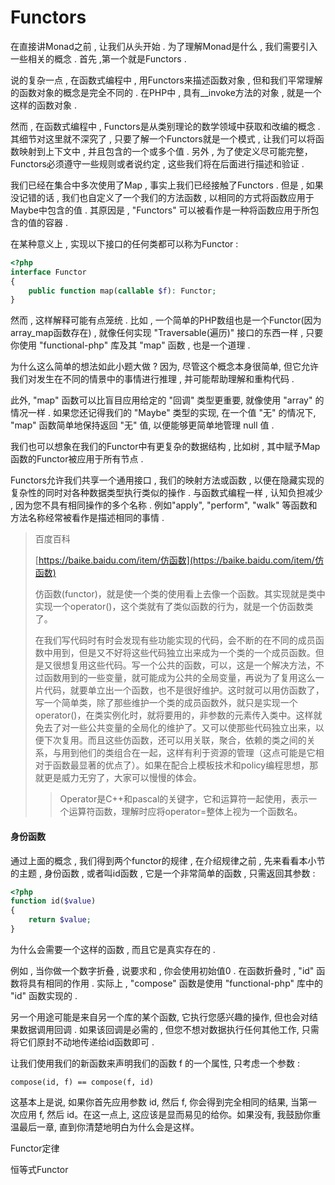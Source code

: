 # Functors

在直接讲Monad之前 , 让我们从头开始 . 为了理解Monad是什么 , 我们需要引入一些相关的概念 . 首先 ,第一个就是Functors .

说的复杂一点 , 在函数式编程中 , 用Functors来描述函数对象 , 但和我们平常理解的函数对象的概念是完全不同的 . 在PHP中 , 具有\_\_invoke方法的对象 , 就是一个这样的函数对象 .

然而 , 在函数式编程中 , Functors是从类别理论的数学领域中获取和改编的概念 . 其细节对这里就不深究了 , 只要了解一个Functors就是一个模式 , 让我们可以将函数映射到上下文中 , 并且包含的一个或多个值 . 另外 , 为了使定义尽可能完整，Functors必须遵守一些规则或者说约定 , 这些我们将在后面进行描述和验证 .

我们已经在集合中多次使用了Map , 事实上我们已经接触了Functors . 但是 , 如果没记错的话 , 我们也自定义了一个我们的方法函数 , 以相同的方式将函数应用于Maybe中包含的值 . 其原因是 , "Functors" 可以被看作是一种将函数应用于所包含的值的容器 .

在某种意义上 , 实现以下接口的任何类都可以称为Functor :

```php
<?php
interface Functor
{
    public function map(callable $f): Functor;
}
```

然而 , 这样解释可能有点笼统 . 比如 ,  一个简单的PHP数组也是一个Functor\(因为array\_map函数存在\) , 就像任何实现 "Traversable\(遍历\)" 接口的东西一样 , 只要你使用 "functional-php" 库及其 "map" 函数 , 也是一个道理 .

为什么这么简单的想法如此小题大做 ? 因为, 尽管这个概念本身很简单, 但它允许我们对发生在不同的情景中的事情进行推理 , 并可能帮助理解和重构代码 .

此外, "map" 函数可以比盲目应用给定的 "回调" 类型更重要, 就像使用 "array" 的情况一样 . 如果您还记得我们的 "Maybe" 类型的实现, 在一个值 "无" 的情况下, "map" 函数简单地保持返回 "无" 值, 以便能够更简单地管理 null 值 .

我们也可以想象在我们的Functor中有更复杂的数据结构 , 比如树 , 其中赋予Map函数的Functor被应用于所有节点 .

Functors允许我们共享一个通用接口 , 我们的映射方法或函数 , 以便在隐藏实现的复杂性的同时对各种数据类型执行类似的操作 . 与函数式编程一样 , 认知负担减少 , 因为您不具有相同操作的多个名称 . 例如"apply", "perform", "walk" 等函数和方法名称经常被看作是描述相同的事情 .

> 百度百科
>
> [https://baike.baidu.com/item/仿函数](https://baike.baidu.com/item/仿函数)
>
> 仿函数\(functor\)，就是使一个类的使用看上去像一个函数。其实现就是类中实现一个operator\(\)，这个类就有了类似函数的行为，就是一个仿函数类了。
>
> 在我们写代码时有时会发现有些功能实现的代码，会不断的在不同的成员函数中用到，但是又不好将这些代码独立出来成为一个类的一个成员函数。但是又很想复用这些代码。写一个公共的函数，可以，这是一个解决方法，不过函数用到的一些变量，就可能成为公共的全局变量，再说为了复用这么一片代码，就要单立出一个函数，也不是很好维护。这时就可以用仿函数了，写一个简单类，除了那些维护一个类的成员函数外，就只是实现一个operator\(\)，在类实例化时，就将要用的，非参数的元素传入类中。这样就免去了对一些公共变量的全局化的维护了。又可以使那些代码独立出来，以便下次复用。而且这些仿函数，还可以用关联，聚合，依赖的类之间的关系，与用到他们的类组合在一起，这样有利于资源的管理（这点可能是它相对于函数最显著的优点了）。如果在配合上模板技术和policy编程思想，那就更是威力无穷了，大家可以慢慢的体会。
>
> > Operator是C++和pascal的关键字，它和运算符一起使用，表示一个运算符函数，理解时应将operator=整体上视为一个函数名。

#### 身份函数

通过上面的概念 , 我们得到两个functor的规律 , 在介绍规律之前 , 先来看看本小节的主题 , 身份函数 , 或者叫id函数 , 它是一个非常简单的函数 , 只需返回其参数 :

```php
<?php
function id($value)
{
    return $value;
}
```

为什么会需要一个这样的函数 , 而且它是真实存在的 .

例如 , 当你做一个数字折叠 , 说要求和 , 你会使用初始值0 . 在函数折叠时 , "id" 函数将具有相同的作用 . 实际上 , "compose" 函数是使用 "functional-php" 库中的 "id" 函数实现的 .

另一个用途可能是来自另一个库的某个函数, 它执行您感兴趣的操作, 但也会对结果数据调用回调 . 如果该回调是必需的 , 但您不想对数据执行任何其他工作, 只需将它们原封不动地传递给id函数即可 . 

让我们使用我们的新函数来声明我们的函数 f 的一个属性, 只考虑一个参数 : 

```
compose(id, f) == compose(f, id)
```

这基本上是说, 如果你首先应用参数 id, 然后 f, 你会得到完全相同的结果, 当第一次应用 f, 然后 id。在这一点上, 这应该是显而易见的给你。如果没有, 我鼓励你重温最后一章, 直到你清楚地明白为什么会是这样。

Functor定律

恒等式Functor

